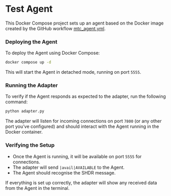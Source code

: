 # Test Agent

This Docker Compose project sets up an agent based on the Docker image created by the GitHub workflow [mtc_agent.yml](../../../.github/workflows/mtc_agent.yml).

### Deploying the Agent

To deploy the Agent using Docker Compose:

```bash
docker compose up -d
```

This will start the Agent in detached mode, running on port `5555`.

### Running the Adapter

To verify if the Agent responds as expected to the adapter, run the following command:

```bash
python adapter.py
```

The adapter will listen for incoming connections on port `7800` (or any other port you’ve configured) and should interact with the Agent running in the Docker container.

### Verifying the Setup

- Once the Agent is running, it will be available on port `5555` for connections.
- The adapter will send `|avail|AVAILABLE` to the Agent.
- The Agent should recognise the SHDR message.

If everything is set up correctly, the adapter will show any received data from the Agent in the terminal.
